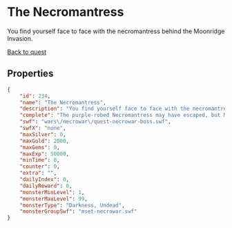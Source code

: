 # The Necromantress

You find yourself face to face with the necromantress behind the Moonridge Invasion.

[Back to quest](../quests.md)

## Properties

```json
{
    "id": 234,
    "name": "The Necromantress",
    "description": "You find yourself face to face with the necromantress behind the Moonridge Invasion.",
    "complete": "The purple-robed Necromantress may have escaped, but Moonridge has been saved from her creations. If all of those monsters came from one necromantress, imagine what an entire class of them could do! You have to find a way into the Necropolis!",
    "swf": "wars\/necrowar\/quest-necrowar-boss.swf",
    "swfX": "none",
    "maxSilver": 0,
    "maxGold": 2000,
    "maxGems": 0,
    "maxExp": 50000,
    "minTime": 0,
    "counter": 0,
    "extra": "",
    "dailyIndex": 0,
    "dailyReward": 0,
    "monsterMinLevel": 1,
    "monsterMaxLevel": 99,
    "monsterType": "Darkness, Undead",
    "monsterGroupSwf": "mset-necrowar.swf"
}
```

